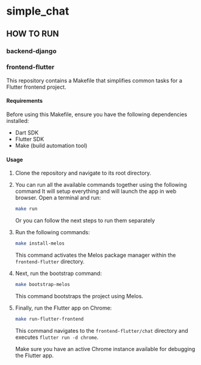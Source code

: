 # simple_chat

## HOW TO RUN

### backend-django

<!-- PUT INSTRUCTION HERE -->

### frontend-flutter

This repository contains a Makefile that simplifies common tasks for a Flutter frontend project.

#### Requirements

Before using this Makefile, ensure you have the following dependencies installed:

- Dart SDK
- Flutter SDK
- Make (build automation tool)

#### Usage

1. Clone the repository and navigate to its root directory.
2. You can run all the available commands together using the following command
   It will setup everything and will launch the app in web browser.
   Open a terminal and run:

   ```bash
   make run
   ```

   Or you can follow the next steps to run them separately

3. Run the following commands:

   ```bash
   make install-melos
   ```

   This command activates the Melos package manager within the `frontend-flutter` directory.

4. Next, run the bootstrap command:

   ```bash
   make bootstrap-melos
   ```

   This command bootstraps the project using Melos.

5. Finally, run the Flutter app on Chrome:

   ```bash
   make run-flutter-frontend
   ```

   This command navigates to the `frontend-flutter/chat` directory and executes `flutter run -d chrome`.

   Make sure you have an active Chrome instance available for debugging the Flutter app.
